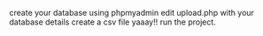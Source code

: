 create your database using phpmyadmin
edit upload.php with your database details
create a csv file
yaaay!! run the project.
